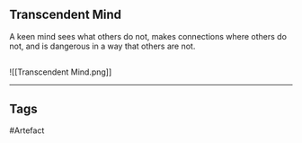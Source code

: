 ## Transcendent Mind
A keen mind sees what others do not, makes connections where others do not, and is dangerous in a way that others are not.
## 
![[Transcendent Mind.png]]

---
## Tags
#Artefact